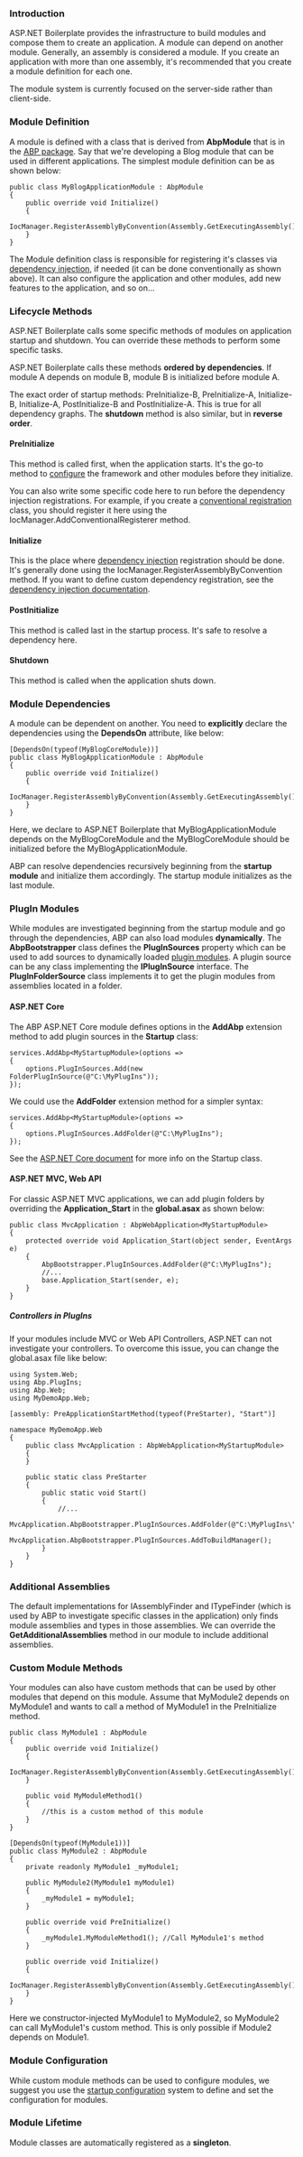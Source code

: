 ### Introduction

ASP.NET Boilerplate provides the infrastructure to build modules and
compose them to create an application. A module can depend on another
module. Generally, an assembly is considered a module. If you create
an application with more than one assembly, it's recommended that you create a
module definition for each one.

The module system is currently focused on the server-side rather than client-side.

### Module Definition

A module is defined with a class that is derived from **AbpModule** that is in the [ABP package](https://www.nuget.org/packages/Abp). Say
that we're developing a Blog module that can be used in different
applications. The simplest module definition can be as shown below:

    public class MyBlogApplicationModule : AbpModule
    {
        public override void Initialize()
        {
            IocManager.RegisterAssemblyByConvention(Assembly.GetExecutingAssembly());
        }
    }

The Module definition class is responsible for registering it's classes via
[dependency injection](Dependency-Injection.md), if needed (it can be done
conventionally as shown above). It can also configure the application
and other modules, add new features to the application, and so on...

### Lifecycle Methods

ASP.NET Boilerplate calls some specific methods of modules on
application startup and shutdown. You can override these methods to
perform some specific tasks.

ASP.NET Boilerplate calls these methods **ordered by dependencies**. If
module A depends on module B, module B is initialized before module A.

The exact order of startup methods: PreInitialize-B, PreInitialize-A,
Initialize-B, Initialize-A, PostInitialize-B and PostInitialize-A. This
is true for all dependency graphs. The **shutdown** method is also similar,
but in **reverse order**.

#### PreInitialize

This method is called first, when the application starts. It's the go-to method
to [configure](Startup-Configuration.md) the framework and other
modules before they initialize.

You can also write some specific code here to run before the dependency
injection registrations. For example, if you create a [conventional
registration](Dependency-Injection.md) class, you should register it
here using the IocManager.AddConventionalRegisterer method.

#### Initialize

This is the place where [dependency
injection](/Pages/Documents/Dependency-Injection) registration should be
done. It's generally done using the IocManager.RegisterAssemblyByConvention
method. If you want to define custom dependency registration, see the
[dependency injection documentation](Dependency-Injection.md).

#### PostInitialize

This method is called last in the startup process. It's safe to resolve a
dependency here.

#### Shutdown

This method is called when the application shuts down.

### Module Dependencies

A module can be dependent on another. You need to **explicitly**
declare the dependencies using the **DependsOn** attribute, like below:

    [DependsOn(typeof(MyBlogCoreModule))]
    public class MyBlogApplicationModule : AbpModule
    {
        public override void Initialize()
        {
            IocManager.RegisterAssemblyByConvention(Assembly.GetExecutingAssembly());
        }
    }

Here, we declare to ASP.NET Boilerplate that MyBlogApplicationModule
depends on the MyBlogCoreModule and the MyBlogCoreModule should be
initialized before the MyBlogApplicationModule.

ABP can resolve dependencies recursively beginning from the **startup
module** and initialize them accordingly. The startup module initializes as
the last module.

### PlugIn Modules

While modules are investigated beginning from the startup module and go
through the dependencies, ABP can also load modules **dynamically**.
The **AbpBootstrapper** class defines the **PlugInSources** property which can
be used to add sources to dynamically loaded [plugin modules](Plugin.md). A plugin
source can be any class implementing the **IPlugInSource** interface.
The **PlugInFolderSource** class implements it to get the plugin modules from
assemblies located in a folder.

#### ASP.NET Core

The ABP ASP.NET Core module defines options in the **AddAbp** extension method
to add plugin sources in the **Startup** class:

    services.AddAbp<MyStartupModule>(options =>
    {
        options.PlugInSources.Add(new FolderPlugInSource(@"C:\MyPlugIns"));
    });

We could use the **AddFolder** extension method for a simpler syntax:

    services.AddAbp<MyStartupModule>(options =>
    {
        options.PlugInSources.AddFolder(@"C:\MyPlugIns");
    });

See the [ASP.NET Core document](AspNet-Core.md) for more info on the Startup class.

#### ASP.NET MVC, Web API

For classic ASP.NET MVC applications, we can add plugin folders by
overriding the **Application\_Start** in the **global.asax** as shown below:

    public class MvcApplication : AbpWebApplication<MyStartupModule>
    {
        protected override void Application_Start(object sender, EventArgs e)
        {
            AbpBootstrapper.PlugInSources.AddFolder(@"C:\MyPlugIns");
            //...
            base.Application_Start(sender, e);
        }
    }

##### Controllers in PlugIns

If your modules include MVC or Web API Controllers,
ASP.NET can not investigate your controllers. To overcome this issue,
you can change the global.asax file like below:

    using System.Web;
    using Abp.PlugIns;
    using Abp.Web;
    using MyDemoApp.Web;

    [assembly: PreApplicationStartMethod(typeof(PreStarter), "Start")]

    namespace MyDemoApp.Web
    {
        public class MvcApplication : AbpWebApplication<MyStartupModule>
        {
        }

        public static class PreStarter
        {
            public static void Start()
            {
                //...
                MvcApplication.AbpBootstrapper.PlugInSources.AddFolder(@"C:\MyPlugIns\");
                MvcApplication.AbpBootstrapper.PlugInSources.AddToBuildManager();
            }
        }
    }

### Additional Assemblies

The default implementations for IAssemblyFinder and ITypeFinder (which is
used by ABP to investigate specific classes in the application) only
finds module assemblies and types in those assemblies. We can override the
**GetAdditionalAssemblies** method in our module to include additional
assemblies.

### Custom Module Methods

Your modules can also have custom methods that can be used by other
modules that depend on this module. Assume that MyModule2 depends on
MyModule1 and wants to call a method of MyModule1 in the PreInitialize method.

    public class MyModule1 : AbpModule
    {
        public override void Initialize()
        {
            IocManager.RegisterAssemblyByConvention(Assembly.GetExecutingAssembly());
        }

        public void MyModuleMethod1()
        {
            //this is a custom method of this module
        }
    }

    [DependsOn(typeof(MyModule1))]
    public class MyModule2 : AbpModule
    {
        private readonly MyModule1 _myModule1;

        public MyModule2(MyModule1 myModule1)
        {
            _myModule1 = myModule1;
        }

        public override void PreInitialize()
        {
            _myModule1.MyModuleMethod1(); //Call MyModule1's method
        }

        public override void Initialize()
        {
            IocManager.RegisterAssemblyByConvention(Assembly.GetExecutingAssembly());
        }
    }

Here we constructor-injected MyModule1 to MyModule2, so MyModule2 can
call MyModule1's custom method. This is only possible if Module2 depends
on Module1.

### Module Configuration

While custom module methods can be used to configure modules, we suggest
you use the [startup configuration](Startup-Configuration.md) system to
define and set the configuration for modules.

### Module Lifetime

Module classes are automatically registered as a **singleton**.
